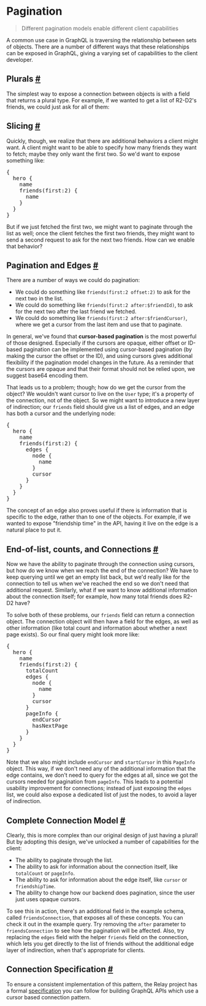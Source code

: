 <h1>Pagination</h1><div><blockquote><p>Different pagination models enable different client capabilities</p></blockquote><p>A common use case in GraphQL is traversing the relationship between sets of objects. There are a number of different ways that these relationships can be exposed in GraphQL, giving a varying set of capabilities to the client developer.</p><h2><a class="anchor" name="plurals"></a>Plurals <a class="hash-link" href="#plurals">#</a></h2><p>The simplest way to expose a connection between objects is with a field that returns a plural type. For example, if we wanted to get a list of R2-D2&apos;s friends, we could just ask for all of them:</p><div id="r101"><div class="miniGraphiQL" data-reactroot data-reactid="1" data-react-checksum="-1260504911"><div class="query-editor" data-reactid="2"></div><div class="result-window" data-reactid="3"></div></div></div><h2><a class="anchor" name="slicing"></a>Slicing <a class="hash-link" href="#slicing">#</a></h2><p>Quickly, though, we realize that there are additional behaviors a client might want. A client might want to be able to specify how many friends they want to fetch; maybe they only want the first two. So we&apos;d want to expose something like:</p><pre class="prism language-graphql"><span class="punctuation">{</span>
  hero <span class="punctuation">{</span>
    name
    friends<span class="punctuation">(</span><span class="attr-name">first</span><span class="punctuation">:</span><span class="number">2</span><span class="punctuation">)</span> <span class="punctuation">{</span>
      name
    <span class="punctuation">}</span>
  <span class="punctuation">}</span>
<span class="punctuation">}</span></pre><p>But if we just fetched the first two, we might want to paginate through the list as well; once the client fetches the first two friends, they might want to send a second request to ask for the next two friends. How can we enable that behavior?</p><h2><a class="anchor" name="pagination-and-edges"></a>Pagination and Edges <a class="hash-link" href="#pagination-and-edges">#</a></h2><p>There are a number of ways we could do pagination:</p><ul><li>We could do something like <code>friends(first:2 offset:2)</code> to ask for the next two in the list.</li><li>We could do something like <code>friends(first:2 after:$friendId)</code>, to ask for the next two after the last friend we fetched.</li><li>We could do something like <code>friends(first:2 after:$friendCursor)</code>, where we get a cursor from the last item and use that to paginate.</li></ul><p>In general, we&apos;ve found that <strong>cursor-based pagination</strong> is the most powerful of those designed. Especially if the cursors are opaque, either offset or ID-based pagination can be implemented using cursor-based pagination (by making the cursor the offset or the ID), and using cursors gives additional flexibility if the pagination model changes in the future. As a reminder that the cursors are opaque and that their format should not be relied upon, we suggest base64 encoding them.</p><p>That leads us to a problem; though; how do we get the cursor from the object? We wouldn&apos;t want cursor to live on the <code>User</code> type; it&apos;s a property of the connection, not of the object. So we might want to introduce a new layer of indirection; our <code>friends</code> field should give us a list of edges, and an edge has both a cursor and the underlying node:</p><pre class="prism language-graphql"><span class="punctuation">{</span>
  hero <span class="punctuation">{</span>
    name
    friends<span class="punctuation">(</span><span class="attr-name">first</span><span class="punctuation">:</span><span class="number">2</span><span class="punctuation">)</span> <span class="punctuation">{</span>
      edges <span class="punctuation">{</span>
        node <span class="punctuation">{</span>
          name
        <span class="punctuation">}</span>
        cursor
      <span class="punctuation">}</span>
    <span class="punctuation">}</span>
  <span class="punctuation">}</span>
<span class="punctuation">}</span></pre><p>The concept of an edge also proves useful if there is information that is specific to the edge, rather than to one of the objects. For example, if we wanted to expose &quot;friendship time&quot; in the API, having it live on the edge is a natural place to put it.</p><h2><a class="anchor" name="end-of-list-counts-and-connections"></a>End-of-list, counts, and Connections <a class="hash-link" href="#end-of-list-counts-and-connections">#</a></h2><p>Now we have the ability to paginate through the connection using cursors, but how do we know when we reach the end of the connection? We have to keep querying until we get an empty list back, but we&apos;d really like for the connection to tell us when we&apos;ve reached the end so we don&apos;t need that additional request. Similarly, what if we want to know additional information about the connection itself; for example, how many total friends does R2-D2 have?</p><p>To solve both of these problems, our <code>friends</code> field can return a connection object. The connection object will then have a field for the edges, as well as other information (like total count and information about whether a next page exists). So our final query might look more like:</p><pre class="prism language-graphql"><span class="punctuation">{</span>
  hero <span class="punctuation">{</span>
    name
    friends<span class="punctuation">(</span><span class="attr-name">first</span><span class="punctuation">:</span><span class="number">2</span><span class="punctuation">)</span> <span class="punctuation">{</span>
      totalCount
      edges <span class="punctuation">{</span>
        node <span class="punctuation">{</span>
          name
        <span class="punctuation">}</span>
        cursor
      <span class="punctuation">}</span>
      pageInfo <span class="punctuation">{</span>
        endCursor
        hasNextPage
      <span class="punctuation">}</span>
    <span class="punctuation">}</span>
  <span class="punctuation">}</span>
<span class="punctuation">}</span></pre><p>Note that we also might include <code>endCursor</code> and <code>startCursor</code> in this <code>PageInfo</code> object. This way, if we don&apos;t need any of the additional information that the edge contains, we don&apos;t need to query for the edges at all, since we got the cursors needed for pagination from <code>pageInfo</code>. This leads to a potential usability improvement for connections; instead of just exposing the <code>edges</code> list, we could also expose a dedicated list of just the nodes, to avoid a layer of indirection.</p><h2><a class="anchor" name="complete-connection-model"></a>Complete Connection Model <a class="hash-link" href="#complete-connection-model">#</a></h2><p>Clearly, this is more complex than our original design of just having a plural! But by adopting this design, we&apos;ve unlocked a number of capabilities for the client:</p><ul><li>The ability to paginate through the list.</li><li>The ability to ask for information about the connection itself, like <code>totalCount</code> or <code>pageInfo</code>.</li><li>The ability to ask for information about the edge itself, like <code>cursor</code> or <code>friendshipTime</code>.</li><li>The ability to change how our backend does pagination, since the user just uses opaque cursors.</li></ul><p>To see this in action, there&apos;s an additional field in the example schema, called <code>friendsConnection</code>, that exposes all of these concepts. You can check it out in the example query. Try removing the <code>after</code> parameter to <code>friendsConnection</code> to see how the pagination will be affected. Also, try replacing the <code>edges</code> field with the helper <code>friends</code> field on the connection, which lets you get directly to the list of friends without the additional edge layer of indirection, when that&apos;s appropriate for clients.</p><div id="r102"><div class="miniGraphiQL" data-reactroot data-reactid="1" data-react-checksum="-1260504911"><div class="query-editor" data-reactid="2"></div><div class="result-window" data-reactid="3"></div></div></div><h2><a class="anchor" name="connection-specification"></a>Connection Specification <a class="hash-link" href="#connection-specification">#</a></h2><p>To ensure a consistent implementation of this pattern, the Relay project has a formal <a href="https://facebook.github.io/relay/graphql/connections.htm" target="_blank" rel="nofollow noopener noreferrer">specification</a> you can follow for building GraphQL APIs which use a cursor based connection pattern.</p></div>
